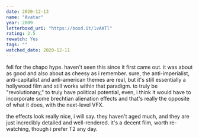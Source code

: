 ```yaml
---
date: 2020-12-13
name: "Avatar"
year: 2009
letterboxd_uri: "https://boxd.it/1vAATl"
rating: 2.5
rewatch: Yes
tags: ""
watched_date: 2020-12-11
---
```


fell for the chapo hype. haven't seen this since it first came out. it was about as good and also about as cheesy as i remember. sure, the anti-imperialist, anti-capitalist and anti-american themes are real, but it's still essentially a hollywood film and still works within that paradigm. to truly be "revolutionary," to truly have political potential, even, i think it would have to incorporate some brechtian alienation effects and that's really the opposite of what it does, with the next-level VFX.

the effects look really nice, i will say. they haven't aged much, and they are just incredibly detailed and well-rendered. it's a decent film, worth re-watching, though i prefer T2 any day.
